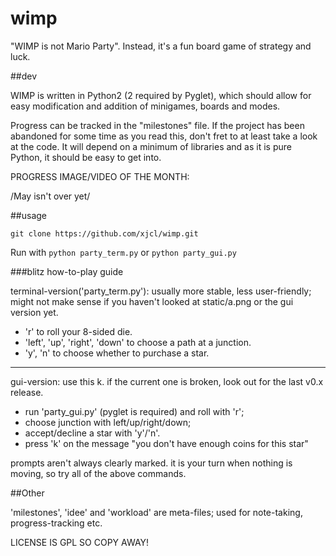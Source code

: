 wimp
====

"WIMP is not Mario Party". Instead, it's a fun board game of strategy and luck.

##dev

WIMP is written in Python2 (2 required by Pyglet), which should allow for easy
modification and addition of minigames, boards and modes.

Progress can be tracked in the "milestones" file. If the project has been
abandoned for some time as you read this, don't fret to at least take a look
at the code. It will depend on a minimum of libraries and as it is pure Python,
it should be easy to get into.

PROGRESS IMAGE/VIDEO OF THE MONTH:

/May isn't over yet/

##usage

`git clone https://github.com/xjcl/wimp.git`

Run with `python party_term.py` or `python party_gui.py`

###blitz how-to-play guide

terminal-version('party_term.py'): usually more stable, less user-friendly;
might not make sense if you haven't looked at static/a.png or the gui version yet.

* 'r' to roll your 8-sided die.
* 'left', 'up', 'right', 'down' to choose a path at a junction.
* 'y', 'n' to choose whether to purchase a star.

-------------------------

gui-version: use this k. if the current one is broken,
look out for the last v0.x release.

* run 'party_gui.py' (pyglet is required) and roll with 'r';
* choose junction with left/up/right/down;
* accept/decline a star with 'y'/'n'.
* press 'k' on the message "you don't have enough coins for this star"

prompts aren't always clearly marked. it is your turn when
nothing is moving, so try all of the above commands.

##Other

'milestones', 'idee' and 'workload' are meta-files;
used for note-taking, progress-tracking etc.

LICENSE IS GPL SO COPY AWAY!
